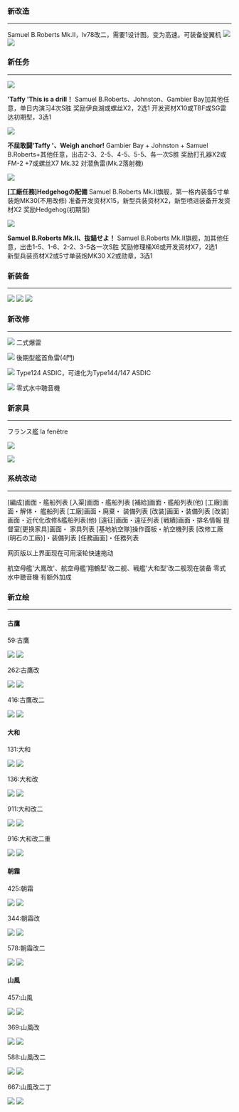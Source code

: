 ### 新改造
****

Samuel B.Roberts Mk.II，lv78改二，需要1设计图。变为高速。可装备旋翼机
![](https://img.nga.178.com/attachments/mon_202208/04/-l1qxxQ2q-ef64ZdT1kSha-q9.png#crop=0&crop=0&crop=1&crop=1&id=uMVLQ&originHeight=945&originWidth=622&originalType=binary&ratio=1&rotation=0&showTitle=false&status=done&style=none&title=)
![](https://img.nga.178.com/attachments/mon_202208/04/-l1qxxQ2q-bdmfZeT3cSl7-je.png#crop=0&crop=0&crop=1&crop=1&id=X8MjQ&originHeight=698&originWidth=763&originalType=binary&ratio=1&rotation=0&showTitle=false&status=done&style=none&title=)

### 新任务
****

![](https://img.nga.178.com/attachments/mon_202208/04/-4ada3Q2q-h0f7ZfT3cSq7-2o.png#crop=0&crop=0&crop=1&crop=1&id=IxGgv&originHeight=96&originWidth=943&originalType=binary&ratio=1&rotation=0&showTitle=false&status=done&style=none&title=)

**'Taffy 'This is a drill！**
Samuel B.Roberts、Johnston、Gambier Bay加其他任意，单日内演习4次S胜
奖励伊良湖或螺丝X2，2选1
开发资材X10或TBF或SG雷达初期型，3选1

![](https://img.nga.178.com/attachments/mon_202208/05/-4ada3Q2q-gk0ZgT3cSqb-2s.png#crop=0&crop=0&crop=1&crop=1&id=z8MmN&originHeight=100&originWidth=947&originalType=binary&ratio=1&rotation=0&showTitle=false&status=done&style=none&title=)

**不屈敢闘'Taffy '、Weigh anchor!**
Gambier Bay + Johnston + Samuel B.Roberts+其他任意，出击2-3、2-5、4-5、5-5、各一次S胜
奖励打孔器X2或FM-2 +7或螺丝X7
Mk.32 対潜魚雷(Mk.2落射機)

![](https://img.nga.178.com/attachments/mon_202208/05/-4ada3Q2q-9jv2ZfT3cSqa-2s.png#crop=0&crop=0&crop=1&crop=1&id=mbsSv&originHeight=100&originWidth=946&originalType=binary&ratio=1&rotation=0&showTitle=false&status=done&style=none&title=)

**[工廠任務]Hedgehogの配備**
Samuel B.Roberts Mk.II旗舰，第一格内装备5寸单装炮MK30(不用改修)
准备开发资材X15，新型兵装资材X2，新型喷进装备开发资材X2
奖励Hedgehog(初期型)

![](https://img.nga.178.com/attachments/mon_202208/04/-4ada3Q2q-ct33ZfT3cSqa-2q.png#crop=0&crop=0&crop=1&crop=1&id=o8OWx&originHeight=98&originWidth=946&originalType=binary&ratio=1&rotation=0&showTitle=false&status=done&style=none&title=)

**Samuel B.Roberts Mk.II、抜錨せよ！**
Samuel B.Roberts Mk.II旗舰，加其他任意，出击1-5、1-6、2-2、3-5各一次S胜
奖励修理桶X6或开发资材X7，2选1<br />新型兵装资材X2或5寸单装炮MK30 X2或勋章，3选1

### 新装备
****

![](https://img.nga.178.com/attachments/mon_202208/04/-l1qxxQ2q-fkd6Z16T3cSau-au.png#crop=0&crop=0&crop=1&crop=1&id=jI2T3&originHeight=390&originWidth=390&originalType=binary&ratio=1&rotation=0&showTitle=false&status=done&style=none&title=)
![](https://img.nga.178.com/attachments/mon_202208/04/-l1qxxQ2q-irt1ZjT3cSby-hx.png#crop=0&crop=0&crop=1&crop=1&id=i0x99&originHeight=645&originWidth=430&originalType=binary&ratio=1&rotation=0&showTitle=false&status=done&style=none&title=)
![](https://img.nga.178.com/attachments/mon_202208/04/-l1qxxQ2q-i0hxZgT3cSby-hx.png#crop=0&crop=0&crop=1&crop=1&id=Ks0Dt&originHeight=645&originWidth=430&originalType=binary&ratio=1&rotation=0&showTitle=false&status=done&style=none&title=)

### 新改修
****

![](https://img.nga.178.com/attachments/mon_202208/04/-4ada3Q2q-botpZ2jT3cSt1-fr.png#crop=0&crop=0&crop=1&crop=1&id=L0Inv&originHeight=567&originWidth=1045&originalType=binary&ratio=1&rotation=0&showTitle=false&status=done&style=none&title=)
二式爆雷

![](https://img.nga.178.com/attachments/mon_202208/04/-4ada3Q2q-37qxZ2iT3cSt3-fl.png#crop=0&crop=0&crop=1&crop=1&id=lbdba&originHeight=561&originWidth=1047&originalType=binary&ratio=1&rotation=0&showTitle=false&status=done&style=none&title=)
後期型艦首魚雷(4門)

![](https://img.nga.178.com/attachments/mon_202208/04/-4ada3Q2q-fbo4Z2kT3cSt5-fp.png#crop=0&crop=0&crop=1&crop=1&id=LIhaY&originHeight=565&originWidth=1049&originalType=binary&ratio=1&rotation=0&showTitle=false&status=done&style=none&title=)
Type124 ASDIC，可进化为Type144/147 ASDIC

![](https://img.nga.178.com/attachments/mon_202208/04/-4ada3Q2q-21eZ2jT3cSsw-fs.png#crop=0&crop=0&crop=1&crop=1&id=Xhv8y&originHeight=568&originWidth=1040&originalType=binary&ratio=1&rotation=0&showTitle=false&status=done&style=none&title=)
零式水中聴音機

### 新家具
****

フランス艦 la fenêtre

![](https://img.nga.178.com/attachments/mon_202208/04/-4ada3Q2q-33c2Z1oT3cSsl-dr.png#crop=0&crop=0&crop=1&crop=1&id=c5jhW&originHeight=495&originWidth=1029&originalType=binary&ratio=1&rotation=0&showTitle=false&status=done&style=none&title=)

![](https://img.nga.178.com/attachments/mon_202208/04/-4ada3Q2q-b8uvXeZ3sT3cSxc-jy.png#crop=0&crop=0&crop=1&crop=1&id=wajfk&originHeight=718&originWidth=1200&originalType=binary&ratio=1&rotation=0&showTitle=false&status=done&style=none&title=)

### 系统改动
****

[編成]画面・艦船列表
[入渠]画面・艦船列表
[補給]画面・艦船列表(他)
[工廠]画面・解体・ 艦船列表
[工廠]画面・廃棄・ 装備列表
[改装]画面・装備列表
[改装]画面・近代化改修&艦船列表(他)
[遠征]画面・遠征列表
[戦績]画面・排名情報
提督室[更换家具]画面・ 家具列表
[基地航空隊]操作面板・航空機列表
[改修工廠(明石の工廠)]・装備列表
[任務画面]・任務列表

网页版以上界面现在可用滚轮快速拖动

航空母艦'大鳳改'、航空母艦'翔鶴型'改二舰、戦艦'大和型'改二舰现在装备 零式水中聴音機 有额外加成

### 新立绘
****

#### 古鷹

59:古鷹 

![](https://img.nga.178.com/attachments/mon_202208/04/-l1qxxQ2q-h9rlZaT1kSct-rr.png#crop=0&crop=0&crop=1&crop=1&id=GIcOG&originHeight=999&originWidth=461&originalType=binary&ratio=1&rotation=0&showTitle=false&status=done&style=none&title=)
![](https://img.nga.178.com/attachments/mon_202208/04/-l1qxxQ2q-c8heK1zT1kSd4-ic.png#crop=0&crop=0&crop=1&crop=1&id=bgVwN&originHeight=660&originWidth=472&originalType=binary&ratio=1&rotation=0&showTitle=false&status=done&style=none&title=)

262:古鷹改 

![](https://img.nga.178.com/attachments/mon_202208/04/-l1qxxQ2q-9bumZaT1kSct-rr.png#crop=0&crop=0&crop=1&crop=1&id=QhlZS&originHeight=999&originWidth=461&originalType=binary&ratio=1&rotation=0&showTitle=false&status=done&style=none&title=)
![](https://img.nga.178.com/attachments/mon_202208/04/-l1qxxQ2q-3wclK1zT1kSd4-ic.png#crop=0&crop=0&crop=1&crop=1&id=m3SC0&originHeight=660&originWidth=472&originalType=binary&ratio=1&rotation=0&showTitle=false&status=done&style=none&title=)

416:古鷹改二

![](https://img.nga.178.com/attachments/mon_202208/04/-l1qxxQ2q-79dnZaT1kSct-rr.png#crop=0&crop=0&crop=1&crop=1&id=pmBLi&originHeight=999&originWidth=461&originalType=binary&ratio=1&rotation=0&showTitle=false&status=done&style=none&title=)
![](https://img.nga.178.com/attachments/mon_202208/04/-l1qxxQ2q-2iphK1zT1kSd4-ic.png#crop=0&crop=0&crop=1&crop=1&id=L0qgz&originHeight=660&originWidth=472&originalType=binary&ratio=1&rotation=0&showTitle=false&status=done&style=none&title=)

#### 大和

131:大和

![](https://img.nga.178.com/attachments/mon_202208/04/-l1qxxQ2q-ju23ZeT1kSem-wm.png#crop=0&crop=0&crop=1&crop=1&id=HkLW2&originHeight=1174&originWidth=526&originalType=binary&ratio=1&rotation=0&showTitle=false&status=done&style=none&title=)
![](https://img.nga.178.com/attachments/mon_202208/04/-l1qxxQ2q-i1ruZfT3cShx-oh.png#crop=0&crop=0&crop=1&crop=1&id=xAy5n&originHeight=881&originWidth=645&originalType=binary&ratio=1&rotation=0&showTitle=false&status=done&style=none&title=)

136:大和改

![](https://img.nga.178.com/attachments/mon_202208/04/-l1qxxQ2q-114fZeT1kSem-wm.png#crop=0&crop=0&crop=1&crop=1&id=EGL9C&originHeight=1174&originWidth=526&originalType=binary&ratio=1&rotation=0&showTitle=false&status=done&style=none&title=)
![](https://img.nga.178.com/attachments/mon_202208/04/-l1qxxQ2q-69kbZfT3cShx-oh.png#crop=0&crop=0&crop=1&crop=1&id=fdIOG&originHeight=881&originWidth=645&originalType=binary&ratio=1&rotation=0&showTitle=false&status=done&style=none&title=)

911:大和改二

![](https://img.nga.178.com/attachments/mon_202208/04/-l1qxxQ2q-7ryjZfT3cShp-yj.png#crop=0&crop=0&crop=1&crop=1&id=srQJK&originHeight=1243&originWidth=637&originalType=binary&ratio=1&rotation=0&showTitle=false&status=done&style=none&title=)
![](https://img.nga.178.com/attachments/mon_202208/04/-l1qxxQ2q-ehqlZbT1kShp-yj.png#crop=0&crop=0&crop=1&crop=1&id=rikNH&originHeight=1243&originWidth=637&originalType=binary&ratio=1&rotation=0&showTitle=false&status=done&style=none&title=)

916:大和改二重

![](https://img.nga.178.com/attachments/mon_202208/04/-l1qxxQ2q-twzZgT3cShp-yj.png#crop=0&crop=0&crop=1&crop=1&id=hyQNn&originHeight=1243&originWidth=637&originalType=binary&ratio=1&rotation=0&showTitle=false&status=done&style=none&title=)
![](https://img.nga.178.com/attachments/mon_202208/04/-l1qxxQ2q-bvnwZbT1kShp-yj.png#crop=0&crop=0&crop=1&crop=1&id=UDjBn&originHeight=1243&originWidth=637&originalType=binary&ratio=1&rotation=0&showTitle=false&status=done&style=none&title=)

#### 朝霜

425:朝霜 

![](https://img.nga.178.com/attachments/mon_202208/04/-l1qxxQ2q-52eaZdT1kSh8-so.png#crop=0&crop=0&crop=1&crop=1&id=dgiVZ&originHeight=1032&originWidth=620&originalType=binary&ratio=1&rotation=0&showTitle=false&status=done&style=none&title=)
![](https://img.nga.178.com/attachments/mon_202208/04/-l1qxxQ2q-2daiZdT3cSii-r8.png#crop=0&crop=0&crop=1&crop=1&id=zrqMW&originHeight=980&originWidth=666&originalType=binary&ratio=1&rotation=0&showTitle=false&status=done&style=none&title=)

344:朝霜改 

![](https://img.nga.178.com/attachments/mon_202208/04/-l1qxxQ2q-eae1ZdT1kSh8-so.png#crop=0&crop=0&crop=1&crop=1&id=r2PNK&originHeight=1032&originWidth=620&originalType=binary&ratio=1&rotation=0&showTitle=false&status=done&style=none&title=)
![](https://img.nga.178.com/attachments/mon_202208/04/-l1qxxQ2q-jcgfZdT3cSii-r8.png#crop=0&crop=0&crop=1&crop=1&id=l9Xx2&originHeight=980&originWidth=666&originalType=binary&ratio=1&rotation=0&showTitle=false&status=done&style=none&title=)

578:朝霜改二

![](https://img.nga.178.com/attachments/mon_202208/04/-l1qxxQ2q-1nlyZfT3cSig-sy.png#crop=0&crop=0&crop=1&crop=1&id=kIMjf&originHeight=1042&originWidth=664&originalType=binary&ratio=1&rotation=0&showTitle=false&status=done&style=none&title=)
![](https://img.nga.178.com/attachments/mon_202208/04/-l1qxxQ2q-3ms9ZfT3cSii-r8.png#crop=0&crop=0&crop=1&crop=1&id=TKJsU&originHeight=980&originWidth=666&originalType=binary&ratio=1&rotation=0&showTitle=false&status=done&style=none&title=)

#### 山風

457:山風

![](https://img.nga.178.com/attachments/mon_202208/04/-l1qxxQ2q-tbnZdT1kSga-rc.png#crop=0&crop=0&crop=1&crop=1&id=M5CxU&originHeight=984&originWidth=586&originalType=binary&ratio=1&rotation=0&showTitle=false&status=done&style=none&title=)
![](https://img.nga.178.com/attachments/mon_202208/04/-l1qxxQ2q-j0s7K2jT3cSjs-gw.png#crop=0&crop=0&crop=1&crop=1&id=qFn4V&originHeight=608&originWidth=712&originalType=binary&ratio=1&rotation=0&showTitle=false&status=done&style=none&title=)

369:山風改

![](https://img.nga.178.com/attachments/mon_202208/04/-l1qxxQ2q-i4xeZdT1kSga-rc.png#crop=0&crop=0&crop=1&crop=1&id=VlYyQ&originHeight=984&originWidth=586&originalType=binary&ratio=1&rotation=0&showTitle=false&status=done&style=none&title=)
![](https://img.nga.178.com/attachments/mon_202208/04/-l1qxxQ2q-f9pkK2jT3cSjs-gw.png#crop=0&crop=0&crop=1&crop=1&id=EzQa0&originHeight=608&originWidth=712&originalType=binary&ratio=1&rotation=0&showTitle=false&status=done&style=none&title=)

588:山風改二

![](https://img.nga.178.com/attachments/mon_202208/04/-l1qxxQ2q-dfb8ZdT1kSga-rc.png#crop=0&crop=0&crop=1&crop=1&id=TQxW2&originHeight=984&originWidth=586&originalType=binary&ratio=1&rotation=0&showTitle=false&status=done&style=none&title=)
![](https://img.nga.178.com/attachments/mon_202208/04/-l1qxxQ2q-a9cnK2lT3cSjs-gw.png#crop=0&crop=0&crop=1&crop=1&id=TPjRi&originHeight=608&originWidth=712&originalType=binary&ratio=1&rotation=0&showTitle=false&status=done&style=none&title=)

667:山風改二丁

![](https://img.nga.178.com/attachments/mon_202208/04/-l1qxxQ2q-ehbrZdT1kSga-rc.png#crop=0&crop=0&crop=1&crop=1&id=YhzBc&originHeight=984&originWidth=586&originalType=binary&ratio=1&rotation=0&showTitle=false&status=done&style=none&title=)
![](https://img.nga.178.com/attachments/mon_202208/04/-l1qxxQ2q-9x4K2mT3cSjs-gw.png#crop=0&crop=0&crop=1&crop=1&id=pCjzs&originHeight=608&originWidth=712&originalType=binary&ratio=1&rotation=0&showTitle=false&status=done&style=none&title=)
